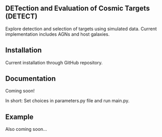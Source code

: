 
DETection and Evaluation of Cosmic Targets (DETECT)
--------

Explore detection and selection of targets using simulated data. Current implementation includes AGNs and host galaxies.

Installation
------------

Current installation through GitHub repository.

Documentation
-------------

Coming soon!

In short: Set choices in parameters.py file and run main.py.

Example
-------

Also coming soon...    
